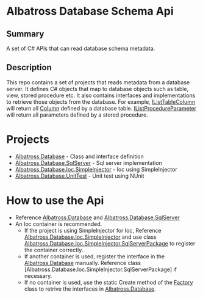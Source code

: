 # Albatross Database Schema Api

## Summary
A set of C# APIs that can read database schema metadata.

## Description
This repo contains a set of projects that reads metadata from a database server.  It defines C# objects that map to database objects such as table, view, stored procedure etc.  It also contains interfaces and implementations to retrieve those objects from the database.  For example, [IListTableColumn](xref:Albatross.Database.IListTableColumn) will return all [Column](xref:Albatross.Database.Column) defined by a database table.  [IListProcedureParameter](xref:Albatross.Database.IListProcedureParameter) will return all parameters defined by a stored procedure.

# Projects

* [Albatross.Database](xref:Albatross.Database) - Class and interface definition
* [Albatross.Database.SqlServer](xref:Albatross.Database.SqlServer) - Sql server implementation
* [Albatross.Database.Ioc.SimpleInjector](xref:Albatross.Database.Ioc.SimpleInjector) - Ioc using SimpleInjector
* [Albatross.Database.UnitTest](xref:Albatross.Database.UnitTest) - Unit test using NUnit

# How to use the Api
* Reference [Albatross.Database](xref:Albatross.Database) and [Albatross.Database.SqlServer](xref:Albatross.Database.SqlServer)
* An Ioc container is recommended.
	* If the project is using SimpleInjector for Ioc, Reference [Albatross.Database.Ioc.SimpleInjector](xref:Albatross.Database.Ioc.SimpleInjector) and use class [Albatross.Database.Ioc.SimpleInjector.SqlServerPackage](xref:Albatross.Database.Ioc.SimpleInjector.SqlServerPackage) to register the container correctly.
	* If another container is used, register the interface in the [Albatross.Database](xref:Albatross.Database) manually.  Reference class [Albatross.Database.Ioc.SimpleInjector.SqlServerPackage] if necessary.
	* If no container is used, use the static Create method of the [Factory](xref:Albatross.Database.Ioc.SimpleInjector.Factory) class to retrive the interfaces in [Albatross.Database](xref:Albatross.Database).